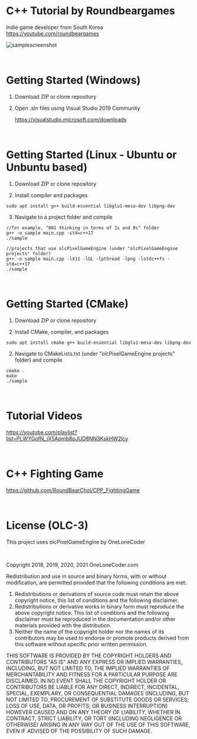 # C++ Tutorial by Roundbeargames

Indie game developer from South Korea
<br>
https://youtube.com/roundbeargames

![samplescreenshot](https://i.imgur.com/HDtWwa2.jpg)

<br>

# Getting Started (Windows)

1. Download ZIP or clone repository

2. Open .sln files using Visual Studio 2019 Community

    https://visualstudio.microsoft.com/downloads

<br>

# Getting Started (Linux - Ubuntu or Unbuntu based)

1. Download ZIP or clone repository

2. Install compiler and packages

```
sudo apt install g++ build-essential libglu1-mesa-dev libpng-dev
```

3. Navigate to a project folder and compile

```
//for example, "001 thinking in terms of 1s and 0s" folder
g++ -o sample main.cpp -std=c++17
./sample
```

```
//projects that use olcPixelGameEngine (under "olcPixelGameEngine projects" folder)
g++ -o sample main.cpp -lX11 -lGL -lpthread -lpng -lstdc++fs -std=c++17
./sample
```

<br>

# Getting Started (CMake)

1. Download ZIP or clone repository

2. Install CMake, compiler, and packages

```
sudo apt install cmake g++ build-essential libglu1-mesa-dev libpng-dev
```

2. Navigate to CMakeLists.txt (under "olcPixelGameEngine projects" folder) and compile

```
cmake .
make
./sample
```

<br>

# Tutorial Videos

https://youtube.com/playlist?list=PLWYGofN_jX5Apmb8pJUD8NN3KskHW2lcy

<br>

# C++ Fighting Game
https://github.com/RoundBearChoi/CPP_FightingGame

<br>

# License (OLC-3)

This project uses olcPixelGameEngine by OneLoneCoder

<br>

Copyright 2018, 2019, 2020, 2021 OneLoneCoder.com

Redistribution and use in source and binary forms, with or without modification, are permitted provided that the following conditions are met:

1. Redistributions or derivations of source code must retain the above copyright notice, this list of conditions and the following disclaimer.
2. Redistributions or derivative works in binary form must reproduce the above copyright notice. This list of conditions and the following disclaimer must be reproduced in the documentation and/or other materials provided with the distribution.
3. Neither the name of the copyright holder nor the names of its contributors may be used to endorse or promote products derived from this software without specific prior written permission.

THIS SOFTWARE IS PROVIDED BY THE COPYRIGHT HOLDERS AND CONTRIBUTORS "AS IS" AND ANY EXPRESS OR IMPLIED WARRANTIES, INCLUDING, BUT NOT LIMITED TO, THE IMPLIED WARRANTIES OF MERCHANTABILITY AND FITNESS FOR A PARTICULAR PURPOSE ARE DISCLAIMED. IN NO EVENT SHALL THE COPYRIGHT HOLDER OR CONTRIBUTORS BE LIABLE FOR ANY DIRECT, INDIRECT, INCIDENTAL, SPECIAL, EXEMPLARY, OR CONSEQUENTIAL DAMAGES (INCLUDING, BUT NOT LIMITED TO, PROCUREMENT OF SUBSTITUTE GOODS OR SERVICES; LOSS OF USE, DATA, OR PROFITS; OR BUSINESS INTERRUPTION) HOWEVER CAUSED AND ON ANY THEORY OF LIABILITY, WHETHER IN CONTRACT, STRICT LIABILITY, OR TORT (INCLUDING NEGLIGENCE OR OTHERWISE) ARISING IN ANY WAY OUT OF THE USE OF THIS SOFTWARE, EVEN IF ADVISED OF THE POSSIBILITY OF SUCH DAMAGE.
